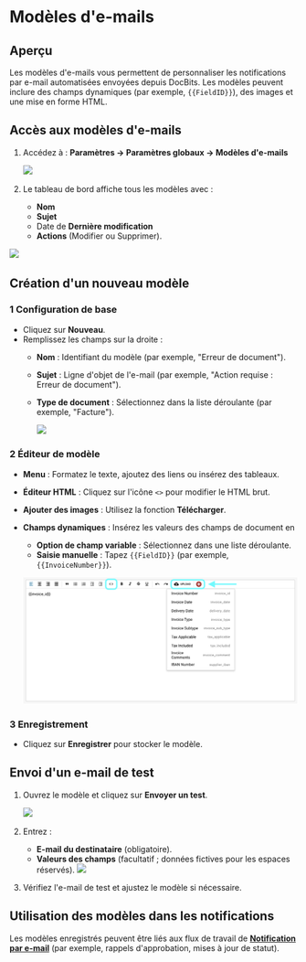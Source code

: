 # Modèles d'e-mails

## **Aperçu**

Les modèles d'e-mails vous permettent de personnaliser les notifications par e-mail automatisées envoyées depuis DocBits. Les modèles peuvent inclure des champs dynamiques (par exemple, `{{FieldID}}`), des images et une mise en forme HTML.

## **Accès aux modèles d'e-mails**

1.  Accédez à : **Paramètres → Paramètres globaux → Modèles d'e-mails**

    ![](https://docs.docbits.com/~gitbook/image?url=https%3A%2F%2F578966019-files.gitbook.io%2F%7E%2Ffiles%2Fv0%2Fb%2Fgitbook-x-prod.appspot.com%2Fo%2Fspaces%252FT2n2w4uDCJvv7CJ5zrdk%252Fuploads%252FWzjaI1Jinpw0PQHCuwM0%252Fimage.png%3Falt%3Dmedia%26token%3D21f7af41-6ebe-4e25-952f-9ae0b11cade2\&width=768\&dpr=4\&quality=100\&sign=ae789081\&sv=2)
2. Le tableau de bord affiche tous les modèles avec :
   * **Nom**
   * **Sujet**
   * Date de **Dernière modification**
   * **Actions** (Modifier ou Supprimer).

![](https://docs.docbits.com/~gitbook/image?url=https%3A%2F%2F578966019-files.gitbook.io%2F%7E%2Ffiles%2Fv0%2Fb%2Fgitbook-x-prod.appspot.com%2Fo%2Fspaces%252FT2n2w4uDCJvv7CJ5zrdk%252Fuploads%252FENN4zipGg75mpi2OooPP%252Fimage.png%3Falt%3Dmedia%26token%3Ddff6d8a8-e5b3-4e52-bee1-e311daba7b64\&width=768\&dpr=4\&quality=100\&sign=4202a84f\&sv=2)

## **Création d'un nouveau modèle**

### **1 Configuration de base**

* Cliquez sur **Nouveau**.
* Remplissez les champs sur la droite :
  * **Nom** : Identifiant du modèle (par exemple, "Erreur de document").
  * **Sujet** : Ligne d'objet de l'e-mail (par exemple, "Action requise : Erreur de document").
  *   **Type de document** : Sélectionnez dans la liste déroulante (par exemple, "Facture").

      ![](https://docs.docbits.com/~gitbook/image?url=https%3A%2F%2F578966019-files.gitbook.io%2F%7E%2Ffiles%2Fv0%2Fb%2Fgitbook-x-prod.appspot.com%2Fo%2Fspaces%252FT2n2w4uDCJvv7CJ5zrdk%252Fuploads%252FXzmfZBIoyoDS7tTz1qo4%252Fimage.png%3Falt%3Dmedia%26token%3D24547984-2406-41b5-95d6-0f7f45e06258\&width=768\&dpr=4\&quality=100\&sign=f7aa9b89\&sv=2)

### **2 Éditeur de modèle**

* **Menu** : Formatez le texte, ajoutez des liens ou insérez des tableaux.
* **Éditeur HTML** : Cliquez sur l'icône `<>` pour modifier le HTML brut.
* **Ajouter des images** : Utilisez la fonction **Télécharger**.
*   **Champs dynamiques** : Insérez les valeurs des champs de document en

    * **Option de champ variable** : Sélectionnez dans une liste déroulante.
    * **Saisie manuelle** : Tapez `{{FieldID}}` (par exemple, `{{InvoiceNumber}}`).

    ![](https://raw.githubusercontent.com/Fellow-Consulting-AG/docbits/refs/heads/main/readme/.gitbook/assets/email_templates_4.png)

### **3 Enregistrement**

* Cliquez sur **Enregistrer** pour stocker le modèle.

## **Envoi d'un e-mail de test**

1.  Ouvrez le modèle et cliquez sur **Envoyer un test**.

    ![](https://docs.docbits.com/~gitbook/image?url=https%3A%2F%2F578966019-files.gitbook.io%2F%7E%2Ffiles%2Fv0%2Fb%2Fgitbook-x-prod.appspot.com%2Fo%2Fspaces%252FT2n2w4uDCJvv7CJ5zrdk%252Fuploads%252FZTskZNsVfWj6IwBmwoR5%252Fimage.png%3Falt%3Dmedia%26token%3D62229942-2ee7-4d58-833c-eb863b18f2d3\&width=768\&dpr=4\&quality=100\&sign=b804f787\&sv=2)
2. Entrez :
   * **E-mail du destinataire** (obligatoire).
   * **Valeurs des champs** (facultatif ; données fictives pour les espaces réservés). ![](https://docs.docbits.com/~gitbook/image?url=https%3A%2F%2F578966019-files.gitbook.io%2F%7E%2Ffiles%2Fv0%2Fb%2Fgitbook-x-prod.appspot.com%2Fo%2Fspaces%252FT2n2w4uDCJvv7CJ5zrdk%252Fuploads%252FO2yw8EgefTPSCIhxUFH6%252Fimage.png%3Falt%3Dmedia%26token%3D2acc0067-3698-4565-92d8-6c4ddabe497c\&width=300\&dpr=4\&quality=100\&sign=461ae8e7\&sv=2)
3. Vérifiez l'e-mail de test et ajustez le modèle si nécessaire.

## **Utilisation des modèles dans les notifications**

Les modèles enregistrés peuvent être liés aux flux de travail de [**Notification par e-mail**](email-notification/) (par exemple, rappels d'approbation, mises à jour de statut).
